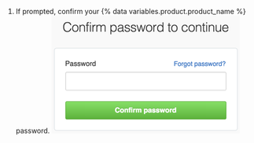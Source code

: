1. If prompted, confirm your {% data variables.product.product_name %} password.
  ![Sudo mode dialog](/assets/images/help/settings/sudo_mode_popup.png)
